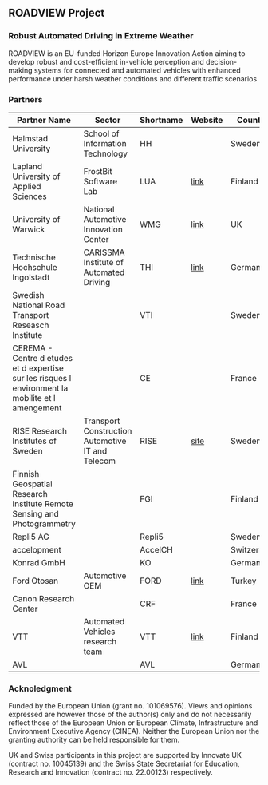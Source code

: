 ## ROADVIEW Project

### Robust Automated Driving in Extreme Weather

ROADVIEW is an EU-funded Horizon Europe Innovation Action aiming to develop robust and cost-efficient in-vehicle perception and decision-making systems for connected and automated vehicles with enhanced performance under harsh weather conditions and different traffic scenarios

### Partners

| Partner Name                                                                                      | Sector                                  | Shortname | Website | Country     |
|---------------------------------------------------------------------------------------------------|-----------------------------------------|-----------|---------|-------------|
| Halmstad University                                                                               | School of Information Technology        | HH        |         | Sweden      |
| Lapland University of Applied Sciences                                                            | FrostBit Software Lab                   | LUA       | [link](https://www.lapinamk.fi/en/)      | Finland     |
| University of Warwick                                                                             | National Automotive Innovation Center   | WMG       | [link](https://warwick.ac.uk/fac/sci/wmg/)       | UK          |
| Technische Hochschule Ingolstadt                                                                  | CARISSMA Institute of Automated Driving | THI       | [link](https://www.thi.de/en/research/carissma/c-iad/)        | Germany     |
| Swedish National Road Transport Reseasch Institute                                                |                                         | VTI       |         | Sweden      |
| CEREMA - Centre d etudes et d expertise sur les risques l environment la mobilite et l amengement |                                         | CE        |         | France      |
| RISE Research Institutes of Sweden                                                                |Transport Construction Automotive IT and Telecom| RISE      | [site](https://www.ri.se/en/industry-or-sector)  | Sweden      |
| Finnish Geospatial Research Institute Remote Sensing and Photogrammetry                           |                                         | FGI       |         | Finland     |
| Repli5 AG                                                                                         |                                         | Repli5    |         | Sweden      |
| accelopment                                                                                       |                                         | AccelCH   |         | Switzerland |
| Konrad GmbH                                                                                       |                                         | KO        |         | Germany     |
| Ford Otosan                                                                                       |Automotive OEM  | FORD      | [link](https://fordotosan.com.tr/en)        | Turkey      |
| Canon Research Center                                                                             |                                         | CRF       |         | France      |
| VTT                                                                                               | Automated Vehicles research team  | VTT       | [link](https://www.vttresearch.com/en/ourservices/automated-driving-and-smart-mobility-services) | Finland     |
| AVL                                                                                               |                                         | AVL       |         | Germany     |


### Acknoledgment
Funded by the European Union (grant no. 101069576). Views and opinions expressed are however those of the author(s) only and do not necessarily reflect those of the European Union or European Climate, Infrastructure and Environment Executive Agency (CINEA). Neither the European Union nor the granting authority can be held responsible for them.

UK and Swiss participants in this project are supported by Innovate UK (contract no. 10045139) and the Swiss State Secretariat for Education, Research and Innovation (contract no. 22.00123) respectively.
